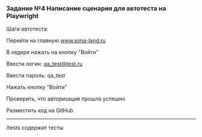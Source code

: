 ### Задание №4 Написание сценария для автотеста на Playwright

Шаги автотеста:

Перейти на главную www.sima-land.ru

В хедере нажать на кнопку "Войти"

Ввести логин: qa_test@test.ru

Ввести пароль: qa_test

Нажать кнопку "Войти"

Проверить, что авторизация прошла успешно

Разместить код на GitHub

---

/tests содержит тесты